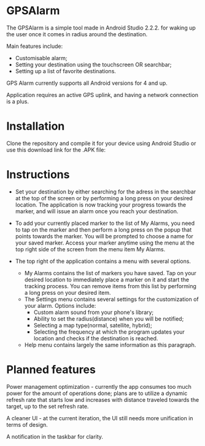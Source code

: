 # GPSAlarm

The GPSAlarm is a simple tool made in Android Studio 2.2.2. for waking up the user once it comes in radius around the destination. 

Main features include:
* Customisable alarm;
* Setting your destination using the touchscreen OR searchbar;
* Setting up a list of favorite destinations.

GPS Alarm currently supports all Android versions for 4 and up.

Application requires an active GPS uplink, and having a network connection is a plus.

# Installation

Clone the repository and compile it for your device using Android Studio or use this download link for the .APK file:

# Instructions

* Set your destination by either searching for the adress in the searchbar at the top of the screen or by performing a long press on your desired location. The application is now tracking your progress towards the marker, and will issue an alarm once you reach your destination.

* To add your currently placed marker to the list of My Alarms, you need to tap on the marker and then perform a long press on the popup that points towards the marker. You will be prompted to choose a name for your saved marker. Access your marker anytime using the menu at the top right side of the screen from the menu item My Alarms.

* The top right of the application contains a menu with several options. 
  * My Alarms contains the list of markers you have saved. Tap on your desired location to immediately place a marker on it and start the tracking process. You can remove items from this list by performing a long press on your desired item.
  * The Settings menu contains several settings for the customization of your alarm. Options include:
    * Custom alarm sound from your phone's library;
    * Ability to set the radius(distance) when you will be notified;
    * Selecting a map type(normal, satellite, hybrid);
    * Selecting the frequency at which the program updates your location and checks if the destination is reached.
  * Help menu contains largely the same information as this paragraph.
  
# Planned features

Power management optimization - currently the app consumes too much power for the amount of operations done; plans are to utilize a dynamic refresh rate that starts low and increases with distance traveled towards the target, up to the set refresh rate.

A cleaner UI - at the current iteration, the UI still needs more unification in terms of design.

A notification in the taskbar for clarity.


